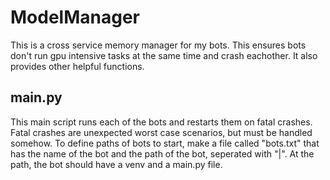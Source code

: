 # ModelManager

This is a cross service memory manager for my bots. This ensures bots don't run gpu intensive tasks at the same time and crash eachother. It also provides other helpful functions.

## main.py

This main script runs each of the bots and restarts them on fatal crashes. Fatal crashes are unexpected worst case scenarios, but must be handled somehow. To define paths of bots to start, make a file called "bots.txt" that has the name of the bot and the path of the bot, seperated with "|". At the path, the bot should have a venv and a main.py file.